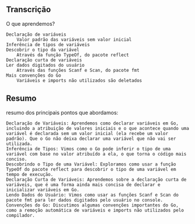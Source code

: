 ## Transcrição

O que aprendemos?

    Declaração de variáveis
        Valor padrão das variáveis sem valor inicial
    Inferência de tipos de variáveis
    Descobrir o tipo da variável
        Através da função TypeOf, do pacote reflect
    Declaração curta de variáveis
    Ler dados digitados do usuário
        Através das funções Scanf e Scan, do pacote fmt
    Mais convenções do Go
        Variáveis e imports não utilizados são deletados


## Resumo
resumo dos principais pontos que abordamos:

    Declaração de Variáveis: Aprendemos como declarar variáveis em Go, incluindo a atribuição de valores iniciais e o que acontece quando uma variável é declarada sem um valor inicial (ela recebe um valor padrão). Que o Go não deixa declarar uma variável que não vai ser utilizada.
    Inferência de Tipos: Vimos como o Go pode inferir o tipo de uma variável com base no valor atribuído a ela, o que torna o código mais conciso.
    Descobrindo o Tipo de uma Variável: Exploramos como usar a função TypeOf do pacote reflect para descobrir o tipo de uma variável em tempo de execução.
    Declaração Curta de Variáveis: Aprendemos sobre a declaração curta de variáveis, que é uma forma ainda mais concisa de declarar e inicializar variáveis em Go.
    Lendo Dados do Usuário: Vimos como usar as funções Scanf e Scan do pacote fmt para ler dados digitados pelo usuário no console.
    Convenções do Go: Discutimos algumas convenções importantes do Go, como a remoção automática de variáveis e imports não utilizados pelo compilador.



